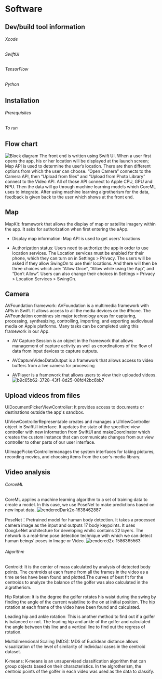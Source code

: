 # Software
## Dev/build tool information
###### Xcode
###### SwiftUI
###### TensorFlow
###### Python

## Installation
###### Prerequisites
###### To run

## Flow chart
![Block diagram](https://user-images.githubusercontent.com/90277008/165958257-38a1f301-b30a-49f6-b4c9-4a493ae16bc0.jpeg)
The front end is written using Swift UI. When a user first opens the app, his or her location will be displayed at the launch screen; Map API is used to determine the user’s location.  There are then different options from which  the user can choose. “Open Camera” connects to the Camera API, then “Upload from files” and “Upload from Photo Library” connect to the Video API. All of those API connect to Apple CPU, GPU and NPU. Then the data will go through machine learning models which CoreML uses to integrate. After using machine learning algrotherism for the data, feedback is given back to the user which shows at the front end. 


## Map
MapKit: framework that allows the display of map or satellite imagery within the app. It asks for authorization when first entering the aApp.

  - Display map information: Map API is used to get users’ locations 

  - Authorization status: Users need to authorize the app in order to use location services. The Location services must be enabled for their phone, which they can turn on in Settings > Privacy. The users will be asked if they allow SwingOn to use their locations. And there will then be three choices which are: “Allow Once”, “Allow while using the App”, and “Don’t Allow”. Users can also change their choices in Settings > Privacy > Location Services > SwingOn.


## Camera
AVFoundation framework: AVFoundation is a multimedia framework with APIs in Swift. It allows access to all the media devices on the iPhone. The AVFoundation combines six major technology areas for capturing, processing, synthesizing, controlling, importing, and exporting audiovisual media on Apple platforms. Many tasks can be completed using this framework in our App. 

  - AV Capture Session is an object in the framework that allows management of capture activity as well as coordinations of the flow of data from input devices to capture outputs. 
  
  - AVCaptureVideoDataOutput is a framework that allows access to video buffers from a live camera for processing
  
  - AVPlayer is a framework that allows users to view their uploaded videos. 
![b9c65b62-3728-43f1-8d25-08fd42bc6bb7](https://user-images.githubusercontent.com/90277008/165957655-9e0767f9-07b2-4701-b3d9-1e1a36f8656c.png)



## Upload videos from files
UIDocumentPickerViewController: It provides access to documents or destinations outside the app's sandbox.

UIViewControllerRepresentable creates and manages a UIViewController object in SwiftUI interface. It updates the state of the specified view controller with new information from SwiftUI and makeCoordinator which creates the custom instance that can communicate changes from our view controller to other parts of our user interface.

UIImagePickerControllermanages the system interfaces for taking pictures, recording movies, and choosing items from the user's media library.

## Video analysis 
###### CoroeML
CoreML applies a machine learning algorithm to a set of training data to create a model. In this case, we use PoseNet to make predictions based on new input data. 
![renderedDark2x-1638462887](https://user-images.githubusercontent.com/90277008/165956344-00e41122-a48d-461e-b7be-c72f6abeaca0.png)

PoseNet：Pretrained model for human body detection. It takes a processed camera image as the input and outputs 17 body keypoints. It uses GoogLeNet architecture for developing whihc contains 22 layers. The network is a real-time pose detection technique with which we can detect human beings’ poses in Image or Video.
![rendered2x-1586365563](https://user-images.githubusercontent.com/90277008/165956891-c038d3a7-06f3-4315-8da6-45817a467985.png)


###### Algorithm
Centroid: It is the center of mass calculated by analysis of detected body points. The centroids at each frame from all the frames in the video as a time series have been found and plotted.The curves of best fit for the centroids to analyze the balance of the golfer was also calculated in the algrotherism.

Hip Rotation: It is the degree the golfer rotates his waist during the swing by finding the angle of the current waistline to the on at initial position. The hip rotation at each frame of the video have been found and calculated.

Leading hip and ankle rotation: This is another method to find out if a golfer is balanced or not. The leading hip and ankle of the golfer and calculated the angle between this line and a vertical line to find out the regress of rotation.

Multidimensional Scaling (MDS): MDS of Euclidean distance allows visualization of the level of similarity of individual cases in the centroid dataset.

K-means: K-means is an unsupervised classification algorithm that can group objects based on their characteristics. In the algrotherism, the centroid points of the golfer in each video was used as the data to classify.

